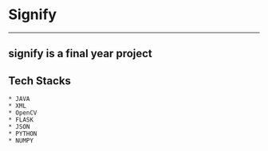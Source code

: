 # Signify
 ---
 ## signify is a final year project 
 ## Tech Stacks
```
* JAVA
* XML
* OpenCV
* FLASK
* JSON
* PYTHON
* NUMPY
```
